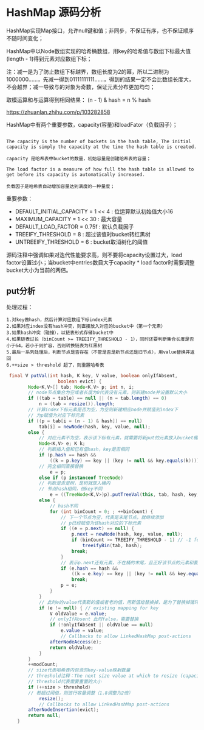 # HashMap 源码分析

HashMap实现Map接口，允许null键和值；非同步，不保证有序，也不保证顺序不随时间变化；

HashMap中以Node数组实现的哈希桶数组，用key的哈希值与数组下标最大值(length - 1)得到元素对应数组下标；

注：减一是为了防止数组下标越界，数组长度为2的幂，所以二进制为1000000……，先减一得到01111111111……，得到的结果一定不会比数组长度大，不会越界；减一导致与的对象为奇数，保证元素分布更加均匀；

取模运算和与运算得到相同结果：
(n - 1) & hash  =  n % hash

https://zhuanlan.zhihu.com/p/103282858

HashMap中有两个重要参数，capacity(容量)和loadFator（负载因子）；

```

The capacity is the number of buckets in the hash table, The initial capacity is simply the capacity at the time the hash table is created.

capacity 是哈希表中bucket的数量，初始容量是创建哈希表的容量；

The load factor is a measure of how full the hash table is allowed to get before its capacity is automatically increased.

负载因子是哈希表自动增加容量达到满度的一种量度；

```

重要参数：

- DEFAULT_INITIAL_CAPACITY = 1 << 4 : 位运算默认初始值大小16
- MAXIMUM_CAPACITY = 1 << 30 : 最大容量
- DEFAULT_LOAD_FACTOR = 0.75f : 默认负载因子
- TREEIFY_THRESHOLD = 8 : 超过该值时bucket转红黑树
- UNTREEIFY_THRESHOLD = 6 : bucket取消树化的阈值

源码注释中强调如果对迭代性能要求高，则不要将capacity设置过大，load factor设置过小；当bucket中entries数目大于capacity * load factor时需要调整bucket大小为当前的两倍。

## put分析

处理过程：

    1.对key做hash，然后计算对应数组下标index元素
    2.如果对应index没有hash冲突，则直接放入对应的bucket中（第一个元素）
    3.如果hash冲突（碰撞），以链表形式存储bucket中
    4.如果链表过长（binCount >= TREEIFY_THRESHOLD - 1），同时还要判断集合长度是否小于64，若小于则扩容，否则转换链表为红黑树
    5.最后一系列处理后，判断节点是否存在（不管是否是新节点还是旧节点），用value替换并返回
    6.++size > threshold 超了，则重置哈希表

```Java
 final V putVal(int hash, K key, V value, boolean onlyIfAbsent,
                   boolean evict) {
        Node<K,V>[] tab; Node<K,V> p; int n, i;
        // node节点集合为空或者长度为0代表没有元素，则新建node并设置默认大小
        if ((tab = table) == null || (n = tab.length) == 0)
            n = (tab = resize()).length;
        // 计算index下标元素是否为空，为空则新建相应node并赋值到index下
        // 为p赋值为对应下标元素
        if ((p = tab[i = (n - 1) & hash]) == null)
            tab[i] = newNode(hash, key, value, null);
        else {
            // 对应元素不为空，表示该下标有元素，就需要将新put的元素放入bucket桶内部（链表）
            Node<K,V> e; K k;
            // 判断插入值和已有值hash，key是否相同
            if (p.hash == hash &&
                ((k = p.key) == key || (key != null && key.equals(k))))
            // 完全相同直接替换
                e = p;
            else if (p instanceof TreeNode)
            // 判断是否是树，是树就放入桶内
            // 节点hash相同，但key不同
                e = ((TreeNode<K,V>)p).putTreeVal(this, tab, hash, key, value);
            else {
                // hash不同
                for (int binCount = 0; ; ++binCount) {
                    // 下一个节点为空，代表是末尾节点，就继续添加
                    // p已经赋值为该hash对应的下标元素
                    if ((e = p.next) == null) {
                        p.next = newNode(hash, key, value, null);
                        if (binCount >= TREEIFY_THRESHOLD - 1) // -1 for 1st
                            treeifyBin(tab, hash);
                        break;
                    }
                    // 表示p.next还有元素，不在桶的末尾，且正好该节点的元素和要put的元素一直，则直接退出，不设置，否则向后遍历p = e
                    if (e.hash == hash &&
                        ((k = e.key) == key || (key != null && key.equals(k))))
                        break;
                    p = e;
                }
            }
            // 此时e的value代表新的值或者老的值，用新值给替换掉，是为了替换掉循环里如果桶内key和hash对应上的数据
            if (e != null) { // existing mapping for key
                V oldValue = e.value;
                // onlyIfAbsent 此时false，需要替换
                if (!onlyIfAbsent || oldValue == null)
                    e.value = value;
                    // Callbacks to allow LinkedHashMap post-actions
                afterNodeAccess(e);
                return oldValue;
            }
        }
        ++modCount;
        // size代表哈希表内包含的key-value映射数量
        // threshold注释：The next size value at which to resize (capacity * load factor).
        // threshold代表需要重置的大小
        if (++size > threshold)
        // 若超过阈值，则进行容量调整（1.8调整为2倍）
            resize();
            // Callbacks to allow LinkedHashMap post-actions
        afterNodeInsertion(evict);
        return null;
    }
```
